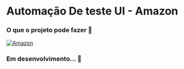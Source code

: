 # Automação De teste UI - Amazon

### O que o projeto pode fazer :checkered_flag:

[![Amazon](http://img.youtube.com/vi/k3kujILhrjw/0.jpg)](http://www.youtube.com/watch?v=k3kujILhrjw "Teste de IU - Amazon")













### Em desenvolvimento... :construction:
